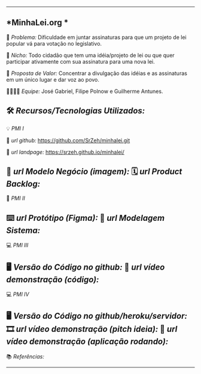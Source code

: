 -------------------
*MinhaLei.org * 
-------------------
🙁 _*Problema:*_ Dificuldade em juntar assinaturas para que um projeto de lei popular vá para votação no legislativo.

🙂 _*Nicho:*_ Todo cidadão que tem uma idéia/projeto de lei ou que quer participar ativamente com sua assinatura para uma nova lei.

🎁 _*Proposta de Valor:*_ Concentrar a divulgação das idéias e as assinaturas em um único lugar e dar voz ao povo.

🧑‍💻👩‍💻 _*Equipe:*_ José Gabriel, Filipe Polnow e Guilherme Antunes.

🛠️ _*Recursos/Tecnologias Utilizados:*_
-------------------
💡 *PMI I*

🔗 _*url github:*_ https://github.com/SrZeh/minhalei.git

🛬 _*url landpage:*_ https://srzeh.github.io/minhalei/

🤝 _*url Modelo Negócio (imagem):*_
🗓️ _*url Product Backlog:*_
-------------------
📲 *PMI II*

⌨️ _*url Protótipo (Figma):*_
📝 _*url Modelagem Sistema:*_
-------------------
💻 *PMI III*

🖥️ _*Versão do Código no github:*_
🎥 _*url vídeo demonstração (código):*_
-------------------
💻 *PMI IV*

🖥️ _*Versão do Código no github/heroku/servidor:*_
🎞️ _*url vídeo demonstração (pitch ideia):*_
🎥 _*url vídeo demonstração (aplicação rodando):*_
-------------------
📚 *Referências:*

-------------------
